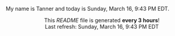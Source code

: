 My name is Tanner and today is Sunday, March 16, 9:43 PM EDT.

<p align="center">This <i>README</i> file is generated <b>every 3 hours</b>!</br>Last refresh: Sunday, March 16, 9:43 PM EDT<br /></p>
